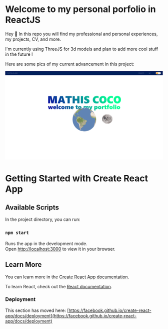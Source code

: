 # Welcome to my personal porfolio in ReactJS

Hey 👋 In this repo you will find my professional and personal experiences, my projects, CV, and more.

I'm currently using ThreeJS for 3d models and plan to add more cool stuff in the future !

Here are some pics of my current advancement in this project:

![Homepage Preview Image](./src/assets/img/readme/preview-1.png)


# Getting Started with Create React App
## Available Scripts

In the project directory, you can run:

### `npm start`

Runs the app in the development mode.\
Open [http://localhost:3000](http://localhost:3000) to view it in your browser.

## Learn More

You can learn more in the [Create React App documentation](https://facebook.github.io/create-react-app/docs/getting-started).

To learn React, check out the [React documentation](https://reactjs.org/).


### Deployment

This section has moved here: [https://facebook.github.io/create-react-app/docs/deployment](https://facebook.github.io/create-react-app/docs/deployment)
